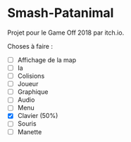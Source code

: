 # Smash-Patanimal

Projet pour le Game Off 2018 par itch.io.

Choses à faire :

- [ ] Affichage de la map
- [ ] Ia
- [ ] Colisions
- [ ] Joueur
- [ ] Graphique
- [ ] Audio
- [ ] Menu
- [x] Clavier  (50%) 
- [ ] Souris
- [ ] Manette
